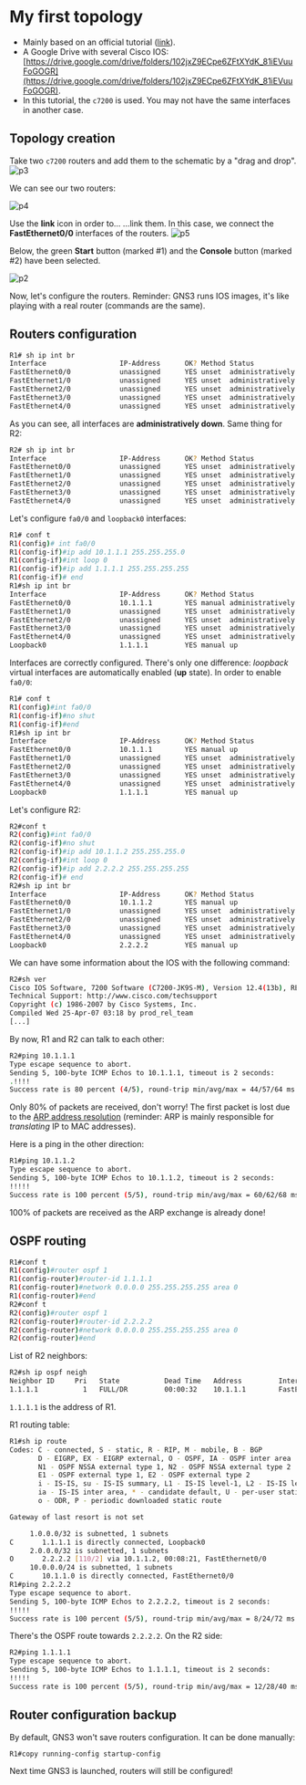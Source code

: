# My first topology
- Mainly based on an official tutorial ([link](https://docs.gns3.com/1d1huu6z9-wWGD_ipTSQZqy2mpaxiqzymu-YQo6at_Jg/index.html)).
- A Google Drive with several Cisco IOS: [https://drive.google.com/drive/folders/102jxZ9ECpe6ZFtXYdK_81iEVuuFoGOGR](https://drive.google.com/drive/folders/102jxZ9ECpe6ZFtXYdK_81iEVuuFoGOGR).
- In this tutorial, the `c7200` is used. You may not have the same interfaces in another case.

## Topology creation
Take two `c7200` routers and add them to the schematic by a "drag and drop".
![p3](../../../img/net1.jpg)

We can see our two routers:

![p4](../../../img/net2.jpg)

Use the **link** icon in order to... ...link them. In this case, we connect the **FastEthernet0/0** interfaces of the routers.
![p5](../../../img/net4.jpg)

Below, the green **Start** button (marked #1) and the **Console** button (marked #2) have been selected.

![p2](../../../img/net5.jpg)

Now, let's configure the routers. Reminder: GNS3 runs IOS images, it's like playing with a real router (commands are the same).

## Routers configuration

```bash
R1# sh ip int br
Interface                  IP-Address      OK? Method Status                Protocol
FastEthernet0/0            unassigned      YES unset  administratively down down    
FastEthernet1/0            unassigned      YES unset  administratively down down    
FastEthernet2/0            unassigned      YES unset  administratively down down    
FastEthernet3/0            unassigned      YES unset  administratively down down    
FastEthernet4/0            unassigned      YES unset  administratively down down  
```
As you can see, all interfaces are **administratively down**. Same thing for R2:
```bash
R2# sh ip int br
Interface                  IP-Address      OK? Method Status                Protocol
FastEthernet0/0            unassigned      YES unset  administratively down down    
FastEthernet1/0            unassigned      YES unset  administratively down down    
FastEthernet2/0            unassigned      YES unset  administratively down down    
FastEthernet3/0            unassigned      YES unset  administratively down down    
FastEthernet4/0            unassigned      YES unset  administratively down down
```
Let's configure `fa0/0` and `loopback0` interfaces:
```bash
R1# conf t
R1(config)# int fa0/0
R1(config-if)#ip add 10.1.1.1 255.255.255.0
R1(config-if)#int loop 0
R1(config-if)#ip add 1.1.1.1 255.255.255.255
R1(config-if)# end
R1#sh ip int br
Interface                  IP-Address      OK? Method Status                Protocol
FastEthernet0/0            10.1.1.1        YES manual administratively down down    
FastEthernet1/0            unassigned      YES unset  administratively down down    
FastEthernet2/0            unassigned      YES unset  administratively down down    
FastEthernet3/0            unassigned      YES unset  administratively down down    
FastEthernet4/0            unassigned      YES unset  administratively down down    
Loopback0                  1.1.1.1         YES manual up                    up   
```
Interfaces are correctly configured. There's only one difference: *loopback* virtual interfaces are automatically enabled (**up** state). In order to enable `fa0/0`:
```bash
R1# conf t
R1(config)#int fa0/0
R1(config-if)#no shut
R1(config-if)#end
R1#sh ip int br
Interface                  IP-Address      OK? Method Status                Protocol
FastEthernet0/0            10.1.1.1        YES manual up                    up      
FastEthernet1/0            unassigned      YES unset  administratively down down    
FastEthernet2/0            unassigned      YES unset  administratively down down    
FastEthernet3/0            unassigned      YES unset  administratively down down    
FastEthernet4/0            unassigned      YES unset  administratively down down    
Loopback0                  1.1.1.1         YES manual up                    up  
```
Let's configure R2:
```bash
R2#conf t
R2(config)#int fa0/0
R2(config-if)#no shut
R2(config-if)#ip add 10.1.1.2 255.255.255.0
R2(config-if)#int loop 0
R2(config-if)#ip add 2.2.2.2 255.255.255.255
R2(config-if)# end
R2#sh ip int br
Interface                  IP-Address      OK? Method Status                Protocol
FastEthernet0/0            10.1.1.2        YES manual up                    up      
FastEthernet1/0            unassigned      YES unset  administratively down down    
FastEthernet2/0            unassigned      YES unset  administratively down down    
FastEthernet3/0            unassigned      YES unset  administratively down down    
FastEthernet4/0            unassigned      YES unset  administratively down down    
Loopback0                  2.2.2.2         YES manual up                    up     
```
We can have some information about the IOS with the following command:
```bash
R2#sh ver
Cisco IOS Software, 7200 Software (C7200-JK9S-M), Version 12.4(13b), RELEASE SOFTWARE (fc3)
Technical Support: http://www.cisco.com/techsupport
Copyright (c) 1986-2007 by Cisco Systems, Inc.
Compiled Wed 25-Apr-07 03:18 by prod_rel_team
[...]
```
By now, R1 and R2 can talk to each other:
```bash
R2#ping 10.1.1.1
Type escape sequence to abort.
Sending 5, 100-byte ICMP Echos to 10.1.1.1, timeout is 2 seconds:
.!!!!
Success rate is 80 percent (4/5), round-trip min/avg/max = 44/57/64 ms
```
Only 80% of packets are received, don't worry! The first packet is lost due to the [ARP address resolution](https://en.wikipedia.org/wiki/Address_Resolution_Protocol) (reminder: ARP is mainly responsible for *translating* IP to MAC addresses).

Here is a ping in the other direction:
```bash
R1#ping 10.1.1.2
Type escape sequence to abort.
Sending 5, 100-byte ICMP Echos to 10.1.1.2, timeout is 2 seconds:
!!!!!
Success rate is 100 percent (5/5), round-trip min/avg/max = 60/62/68 ms
```
100% of packets are received as the ARP exchange is already done!

## OSPF routing
```bash
R1#conf t
R1(config)#router ospf 1
R1(config-router)#router-id 1.1.1.1
R1(config-router)#network 0.0.0.0 255.255.255.255 area 0
R1(config-router)#end
R2#conf t
R2(config)#router ospf 1
R2(config-router)#router-id 2.2.2.2
R2(config-router)#network 0.0.0.0 255.255.255.255 area 0
R2(config-router)#end
```
List of R2 neighbors:
```bash
R2#sh ip ospf neigh
Neighbor ID     Pri   State           Dead Time   Address         Interface
1.1.1.1           1   FULL/DR         00:00:32    10.1.1.1        FastEthernet0/0
```
`1.1.1.1` is the address of R1.

R1 routing table:
```bash
R1#sh ip route
Codes: C - connected, S - static, R - RIP, M - mobile, B - BGP
       D - EIGRP, EX - EIGRP external, O - OSPF, IA - OSPF inter area 
       N1 - OSPF NSSA external type 1, N2 - OSPF NSSA external type 2
       E1 - OSPF external type 1, E2 - OSPF external type 2
       i - IS-IS, su - IS-IS summary, L1 - IS-IS level-1, L2 - IS-IS level-2
       ia - IS-IS inter area, * - candidate default, U - per-user static route
       o - ODR, P - periodic downloaded static route

Gateway of last resort is not set

     1.0.0.0/32 is subnetted, 1 subnets
C       1.1.1.1 is directly connected, Loopback0
     2.0.0.0/32 is subnetted, 1 subnets
O       2.2.2.2 [110/2] via 10.1.1.2, 00:08:21, FastEthernet0/0
     10.0.0.0/24 is subnetted, 1 subnets
C       10.1.1.0 is directly connected, FastEthernet0/0
R1#ping 2.2.2.2
Type escape sequence to abort.
Sending 5, 100-byte ICMP Echos to 2.2.2.2, timeout is 2 seconds:
!!!!!
Success rate is 100 percent (5/5), round-trip min/avg/max = 8/24/72 ms
```
There's the OSPF route towards `2.2.2.2`. On the R2 side:

```bash
R2#ping 1.1.1.1
Type escape sequence to abort.
Sending 5, 100-byte ICMP Echos to 1.1.1.1, timeout is 2 seconds:
!!!!!
Success rate is 100 percent (5/5), round-trip min/avg/max = 12/28/40 ms
```

## Router configuration backup
By default, GNS3 won't save routers configuration. It can be done manually:
```bash
R1#copy running-config startup-config
```
Next time GNS3 is launched, routers will still be configured!
